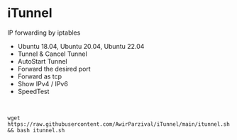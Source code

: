 # iTunnel
IP forwarding by iptables

- Ubuntu 18.04, Ubuntu 20.04, Ubuntu 22.04
- Tunnel & Cancel Tunnel
- AutoStart Tunnel
- Forward the desired port
- Forward as tcp
- Show IPv4 / IPv6
- SpeedTest
<br>

```
wget https://raw.githubusercontent.com/AwirParzival/iTunnel/main/itunnel.sh && bash itunnel.sh
```

##
